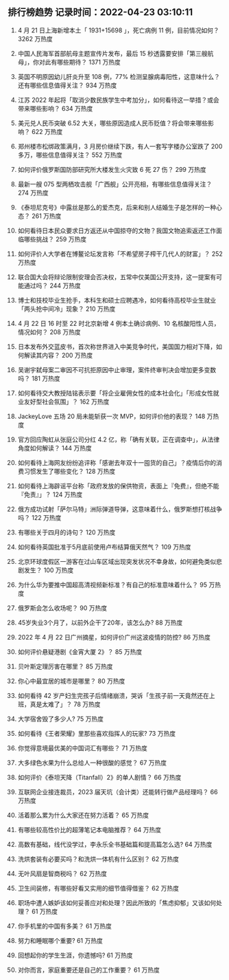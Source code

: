 
## 排行榜趋势 记录时间：2022-04-23 03:10:11
  
  1. 4 月 21 日上海新增本土「 1931+15698 」，死亡病例 11 例，目前情况如何？ 3262 万热度
    
  2. 中国人民海军首部航母主题宣传片发布，最后 15 秒透露要安排「第三艘航母」，你对此有哪些期待？ 1371 万热度
    
  3. 英国不明原因幼儿肝炎升至 108 例，77% 检测呈腺病毒阳性，这意味什么？还有哪些信息值得关注？ 934 万热度
    
  4. 江苏 2022 年起将「取消少数民族学生中考加分」，如何看待这一举措？或会带来哪些影响？ 634 万热度
    
  5. 美元兑人民币突破 6.52 大关，哪些原因造成人民币贬值？将会带来哪些影响？ 622 万热度
    
  6. 郑州楼市松绑政策满月，3 月房价继续下跌，有人一套写字楼办公室跌了 200 多万，哪些信息值得关注？ 552 万热度
    
  7. 如何评价俄罗斯国防部研究所大楼发生火灾致 6 死 27 伤？ 299 万热度
    
  8. 最新一艘 075 型两栖攻击舰「广西舰」公开亮相，有哪些信息值得关注？ 274 万热度
    
  9. 《泰坦尼克号》中露丝是那么的爱杰克，后来和别人结婚生子是怎样的一种心态？ 261 万热度
    
  10. 如何看待日本民众要求日方返还从中国掠夺的文物？我国文物追索返还工作面临哪些挑战？ 259 万热度
    
  11. 如何评价人大学者在博鳌论坛发言称「不希望房子榨干几代人的财富」？ 252 万热度
    
  12. 联合国大会将辩论限制安理会否决权，五常中仅美国公开支持，这一提案有可能通过吗？ 244 万热度
    
  13. 博士和技校毕业生抢手，本科生和硕士应聘遇冷，如何看待高校毕业生就业「两头抢中间冷」现象？ 210 万热度
    
  14. 4 月 22 日 16 时至 22 时北京新增 4 例本土确诊病例、10 名核酸阳性人员，情况如何？ 208 万热度
    
  15. 日本发布外交蓝皮书，首次称世界进入中美竞争时代，美国国力相对下降，如何解读其内容？ 200 万热度
    
  16. 吴谢宇弑母案二审因不可抗拒原因中止审理，案件终审判决会增加更多变数吗？ 181 万热度
    
  17. 如何看待交大教授陆铭表示要「将企业雇佣女性的成本社会化」「形成女性就业友好型社会氛围」？ 162 万热度
    
  18. JackeyLove 五场 20 局未能斩获一次 MVP，如何评价他的表现？ 148 万热度
    
  19. 官方回应陶虹从张庭公司分红 4.2 亿，称「确有关联，正在调查中」，从法律角度如何解读？ 144 万热度
    
  20. 如何看待上海网友纷纷追评称「感谢去年双十一囤货的自己」？疫情后你的消费习惯发生了哪些变化？ 128 万热度
    
  21. 如何看待上海辟谣平台称「政府发放的保供物资，表面上『免费』，但绝不能『免责』」？ 124 万热度
    
  22. 俄方成功试射「萨尔马特」洲际弹道导弹，这意味着什么，俄罗斯想打核战争吗？ 122 万热度
    
  23. 有哪些关于四月的诗句？ 120 万热度
    
  24. 如何看待英国批准于5月底前使用卢布结算俄天然气？ 109 万热度
    
  25. 北京环球度假区一游客在过山车区域出现突发状况不幸身故，如何避免类似悲剧发生？ 100 万热度
    
  26. 为什么华为要推中国超高清视频新标准？有自己的标准意味着什么？ 95 万热度
    
  27. 俄罗斯会怎么收场呢？ 90 万热度
    
  28. 45岁失业3个月了，以前外企干了20年，该怎么办? 88 万热度
    
  29. 2022 年 4 月 22 日广州摘星，如何评价广州这波疫情的防控? 86 万热度
    
  30. 如何评价悬疑港剧《金宵大厦 2》？ 85 万热度
    
  31. 贝叶斯定理厉害在哪里？ 85 万热度
    
  32. 你心中最宜居的城市是哪里？ 80 万热度
    
  33. 如何看待 42 岁产妇生完孩子后情绪崩溃，哭诉「生孩子前一天竟然还在上班，真是太难了」？ 78 万热度
    
  34. 大学宿舍毁了多少人? 75 万热度
    
  35. 如何看待《王者荣耀》里那些喜欢指挥人的玩家? 73 万热度
    
  36. 你觉得意境最优美的中国词汇有哪些？ 71 万热度
    
  37. 大多绿色水果为什么总给人一种很酸的感觉？ 67 万热度
    
  38. 如何评价《泰坦天降（Titanfall）2》的单人剧情？ 66 万热度
    
  39. 互联网企业接连裁员，2023 届天坑（会计类）还能转行做产品经理吗？ 66 万热度
    
  40. 活着那么累为什么大家还在努力活着？ 65 万热度
    
  41. 有哪些较高性价比的超薄笔记本电脑推荐？ 64 万热度
    
  42. 高数有基础，线代没学过，李永乐全书基础篇和提高篇怎么选? 64 万热度
    
  43. 洗烘套装有必要买吗？和洗烘一体机有什么区别？ 62 万热度
    
  44. 无叶风扇是智商税吗？ 62 万热度
    
  45. 卫生间装修，有哪些好看又实用的细节值得借鉴？ 62 万热度
    
  46. 职场中遭人嫉妒该如何妥善应对和处理？因此所致的「焦虑抑郁」又该如何处理？ 61 万热度
    
  47. 你手机里的中国有多美？ 61 万热度
    
  48. 努力和睡眠哪个重要? 61 万热度
    
  49. 回想起你的学生生涯，你遗憾吗? 61 万热度
    
  50. 对你而言，家庭重要还是自己的工作重要？ 61 万热度
    